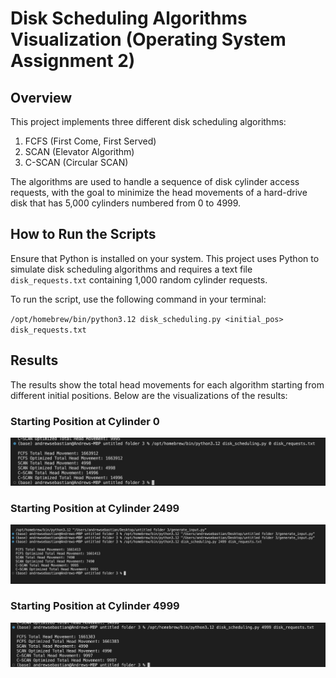 # Disk Scheduling Algorithms Visualization (Operating System Assignment 2)

## Overview
This project implements three different disk scheduling algorithms:
1. FCFS (First Come, First Served)
2. SCAN (Elevator Algorithm)
3. C-SCAN (Circular SCAN)

The algorithms are used to handle a sequence of disk cylinder access requests, with the goal to minimize the head movements of a hard-drive disk that has 5,000 cylinders numbered from 0 to 4999.

## How to Run the Scripts
Ensure that Python is installed on your system. This project uses Python to simulate disk scheduling algorithms and requires a text file `disk_requests.txt` containing 1,000 random cylinder requests.

To run the script, use the following command in your terminal:

`/opt/homebrew/bin/python3.12 disk_scheduling.py <initial_pos> disk_requests.txt`

## Results
The results show the total head movements for each algorithm starting from different initial positions. Below are the visualizations of the results:

### Starting Position at Cylinder 0
![Initial Position 0](0.png)

### Starting Position at Cylinder 2499
![Initial Position 2499](2499.png)

### Starting Position at Cylinder 4999
![Initial Position 4999](4999.png)



